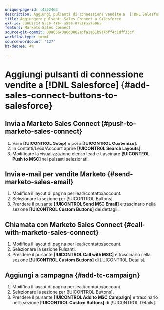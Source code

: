 ```yaml
---
unique-page-id: 14352463
description: Aggiungi pulsanti di connessione vendite a  [!DNL Salesforce] - Documentazione Marketo - Documentazione del prodotto
title: Aggiungere pulsanti Sales Connect a Salesforce
exl-id: cd6b5314-5ac5-4854-a595-97c68aa7e9ba
feature: Marketo Sales Connect
source-git-commit: 09a656c3a0d0002edfa1a61b987bff4c1dff33cf
workflow-type: tm+mt
source-wordcount: '127'
ht-degree: 4%

---
```


# Aggiungi pulsanti di connessione vendite a [!DNL Salesforce] {#add-sales-connect-buttons-to-salesforce}

## Invia a Marketo Sales Connect {#push-to-marketo-sales-connect}

1. Vai a **[!UICONTROL Setup]** e poi a **[!UICONTROL Customize]**.
1. In Contatti/Lead/Account aprire **[!UICONTROL Search Layouts]**.
1. Modificare la visualizzazione elenco lead e trascinare **[!UICONTROL Push to MSC]** nei pulsanti selezionati.

## Invia e-mail per vendite Marketo {#send-marketo-sales-email}

1. Modifica il layout di pagina per lead/contatto/account.
1. Selezionare la sezione per [!UICONTROL Buttons].
1. Prendere il pulsante **[!UICONTROL Send MSC Email]** e trascinarlo nella sezione **[!UICONTROL Custom Buttons]** dei dettagli.

## Chiamata con Marketo Sales Connect {#call-with-marketo-sales-connect}

1. Modifica il layout di pagina per lead/contatto/account.
1. Selezionare la sezione Pulsanti.
1. Prendere il pulsante **[!UICONTROL Call with MSC]** e trascinarlo nella sezione **[!UICONTROL Custom Buttons]** di [!UICONTROL Details].

## Aggiungi a campagna {#add-to-campaign}

1. Modifica il layout di pagina per lead/contatto/account.
1. Selezionare la sezione per [!UICONTROL Buttons].
1. Prendere il pulsante **[!UICONTROL Add to MSC Campaign]** e trascinarlo nella sezione **[!UICONTROL Custom Buttons]** di [!UICONTROL Details].
